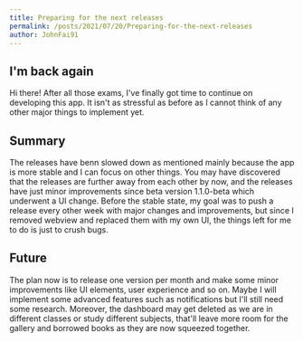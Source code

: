 ```yaml
---
title: Preparing for the next releases
permalink: /posts/2021/07/20/Preparing-for-the-next-releases
author: JohnFai91
---
```


## I'm back again
Hi there! After all those exams, I've finally got time to continue on developing this app. It isn't as stressful as before as I cannot think of any other major things to implement yet.

## Summary
The releases have benn slowed down as mentioned mainly because the app is more stable and I can focus on other things. You may have discovered that the releases are further away from each other by now, and the releases have just minor improvements since beta version 1.1.0-beta which underwent a UI change. Before the stable state, my goal was to push a release every other week with major changes and improvements, but since I removed webview and replaced them with my own UI, the things left for me to do is just to crush bugs.

## Future
The plan now is to release one version per month and make some minor improvements like UI elements, user experience and so on. Maybe I will implement some advanced features such as notifications but I'll still need some research. Moreover, the dashboard may get deleted as we are in different classes or study different subjects, that'll leave more room for the gallery and borrowed books as they are now squeezed together.
